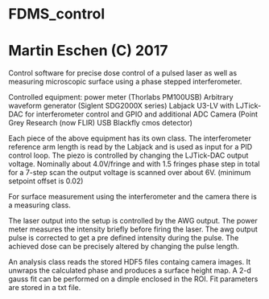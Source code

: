 # FDMS_control
# Martin Eschen  (C) 2017

Control software for precise dose control of a pulsed laser as 
well as measuring microscopic surface using a phase stepped 
interferometer.

Controlled equipment:
power meter (Thorlabs PM100USB)
Arbitrary waveform generator (Siglent SDG2000X series)
Labjack U3-LV with LJTick-DAC for interferometer control and 
	GPIO and additional ADC
Camera (Point Grey Research (now FLIR) USB Blackfly cmos detector)

Each piece of the above equipment has its own class. The 
interferometer reference arm length is read by the Labjack and is 
used as input for a PID control loop. The piezo is controlled by 
changing the LJTick-DAC output voltage. Nominally about 4.0V/fringe 
and with 1.5 fringes phase step in total for a 7-step scan the 
output voltage is scanned over about 6V.
(minimum setpoint offset is 0.02)

For surface measurement using the interferometer and the camera 
there is a measuring class.

The laser output into the setup is controlled by the AWG output. 
The power meter measures the intensity briefly before firing the 
laser. The awg output pulse is corrected to get a pre defined 
intensity during the pulse. The achieved dose can be precisely 
altered by changing the pulse length.

An analysis class reads the stored HDF5 files containg camera images.
It unwraps the calculated phase and produces a surface height map.
A 2-d gauss fit can be performed on a dimple enclosed in the ROI.
Fit parameters are stored in a txt file.